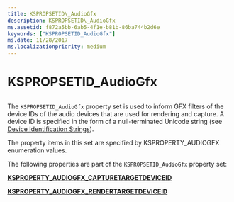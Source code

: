 ```yaml
---
title: KSPROPSETID\_AudioGfx
description: KSPROPSETID\_AudioGfx
ms.assetid: f872a5bb-6ab5-4f1e-b81b-86ba744b2d6e
keywords: ["KSPROPSETID_AudioGfx"]
ms.date: 11/28/2017
ms.localizationpriority: medium
---
```


# KSPROPSETID\_AudioGfx


## <span id="ddk_kspropsetid_audiogfx_ks"></span><span id="DDK_KSPROPSETID_AUDIOGFX_KS"></span>


The `KSPROPSETID_AudioGfx` property set is used to inform GFX filters of the device IDs of the audio devices that are used for rendering and capture. A device ID is specified in the form of a null-terminated Unicode string (see [Device Identification Strings](../install/device-identification-strings.md)).

The property items in this set are specified by KSPROPERTY\_AUDIOGFX enumeration values.

The following properties are part of the `KSPROPSETID_AudioGfx` property set:

[**KSPROPERTY\_AUDIOGFX\_CAPTURETARGETDEVICEID**](ksproperty-audiogfx-capturetargetdeviceid.md)

[**KSPROPERTY\_AUDIOGFX\_RENDERTARGETDEVICEID**](ksproperty-audiogfx-rendertargetdeviceid.md)

 

